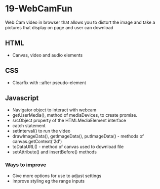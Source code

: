# 19-WebCamFun
Web Cam video in browser that allows you to distort the image and take a pictures that display on page and user can download

## HTML
* Canvas, video and audio elements

## CSS
* Clearfix with ::after pseudo-element

## Javascript
* Navigator object to interact with webcam
* getUserMedia(), method of mediaDevices, to create promise. 
* srcObject property of the HTMLMediaElement interface
* catch statement
* setInterval() to run the video
* drawImageData(), getImageData(), putImageData() - methods of canvas.getContext('2d')
* toDataURL() - method of canvas used to download file
* setAttribute() and insertBefore() methods

### Ways to improve

* Give more options for use to adjust settings
* Improve styling eg the range inputs

